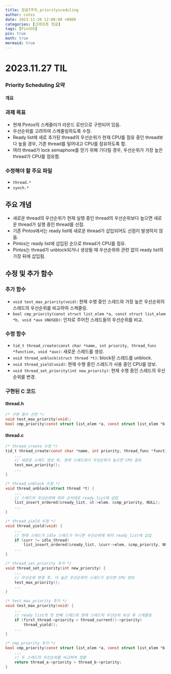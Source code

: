 ```yaml
---
title: 정글7주차_prioritysceduling
author: cotes
date: 2023-11-28 12:00:00 +0800
categories: [크래프톤 정글]
tags: [PintOS]
pin: true
math: true
mermaid: true
---
```


# 2023.11.27 TIL

### Priority Scheduling 요약

#### 개요

### 과제 목표

- 현재 Pintos의 스케줄러가 라운드 로빈으로 구현되어 있음.
- 우선순위를 고려하여 스케줄링하도록 수정.
- Ready list에 새로 추가된 thread의 우선순위가 현재 CPU를 점유 중인 thread보다 높을 경우, 기존 thread를 밀어내고 CPU를 점유하도록 함.
- 여러 thread가 lock semaphore를 얻기 위해 기다릴 경우, 우선순위가 가장 높은 thread가 CPU를 점유함.

### 수정해야 할 주요 파일

- `thread.*`
- `synch.*`

## 주요 개념

- 새로운 thread의 우선순위가 현재 실행 중인 thread의 우선순위보다 높으면 새로운 thread가 실행 중인 thread를 선점.
- 기존 Pintos에서는 ready list에 새로운 thread가 삽입되어도 선점이 발생하지 않음.
- Pintos는 ready list에 삽입된 순으로 thread가 CPU를 점유.
- Pintos는 thread가 unblock되거나 생성될 때 우선순위와 관련 없이 ready list의 가장 뒤에 삽입됨.

## 수정 및 추가 함수

### 추가 함수

- `void test_max_priority(void)`: 현재 수행 중인 스레드와 가장 높은 우선순위의 스레드의 우선순위를 비교하여 스케줄링.
- `bool cmp_priority(const struct list_elem *a, const struct list_elem *b, void *aux UNUSED)`: 인자로 주어진 스레드들의 우선순위를 비교.

### 수정 함수

- `tid_t thread_create(const char *name, int priority, thread_func *function, void *aux)`: 새로운 스레드를 생성.
- `void thread_unblock(struct thread *t)`: block된 스레드를 unblock.
- `void thread_yield(void)`: 현재 수행 중인 스레드가 사용 중인 CPU를 양보.
- `void thread_set_priority(int new_priority)`: 현재 수행 중인 스레드의 우선순위를 변경.

### 구현된 C 코드

#### thread.h

```c
/* 구현 함수 선언 */
void test_max_priority(void);
bool cmp_priority(const struct list_elem *a, const struct list_elem *b, void *aux UNUSED);
```

#### thread.c

```c
/* thread_create 수정 */
tid_t thread_create(const char *name, int priority, thread_func *function, void *aux) {
    ...
    // 새로운 스레드 생성 후, 현재 스레드보다 우선순위가 높으면 CPU 점유
    test_max_priority();
    ...
}

/* thread_unblock 수정 */
void thread_unblock(struct thread *t) {
    ...
    // 스레드의 우선순위에 따라 순서대로 ready_list에 삽입
    list_insert_ordered(&ready_list, &t->elem, &cmp_priority, NULL);
    ...
}

/* thread_yield 수정 */
void thread_yield(void) {
    ...
    // 현재 스레드가 idle 스레드가 아니면 우선순위에 따라 ready_list에 삽입
    if (curr != idle_thread)
        list_insert_ordered(&ready_list, &curr->elem, &cmp_priority, NULL);
    ...
}

/* thread_set_priority 추가 */
void thread_set_priority(int new_priority) {
    ...
    // 우선순위 변경 후, 더 높은 우선순위의 스레드가 있으면 CPU 양보
    test_max_priority();
    ...
}

/* test_max_priority 추가 */
void test_max_priority(void) {
    ...
    // ready_list의 첫 번째 스레드와 현재 스레드의 우선순위 비교 후 스케줄링
    if (first_thread->priority > thread_current()->priority)
        thread_yield();
    ...
}

/* cmp_priority 추가 */
bool cmp_priority(const struct list_elem *a, const struct list_elem *b, void *aux UNUSED) {
    ...
    // 두 스레드의 우선순위를 비교하여 정렬
    return thread_a->priority > thread_b->priority;
}
```
